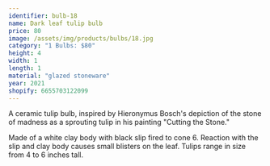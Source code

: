```yaml
---
identifier: bulb-18
name: Dark leaf tulip bulb
price: 80
image: /assets/img/products/bulbs/18.jpg
category: "1 Bulbs: $80"
height: 4
width: 1
length: 1
material: "glazed stoneware"
year: 2021
shopify: 6655703122099
---
```


A ceramic tulip bulb, inspired by  Hieronymus Bosch's depiction of the stone of madness as a sprouting tulip in his painting "Cutting the Stone."

Made of a white clay body with black slip fired to cone 6. Reaction with the slip and clay body causes small blisters on the leaf. Tulips range in size from 4 to 6 inches tall.